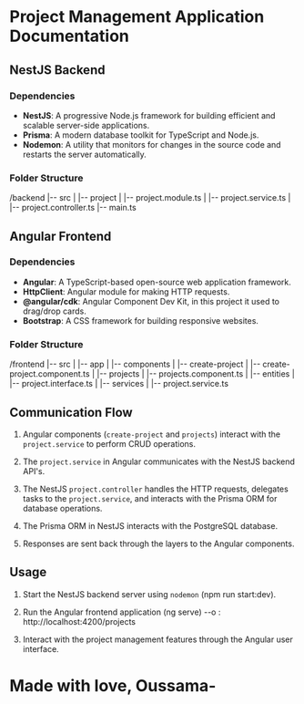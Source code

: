 # Project Management Application Documentation

## NestJS Backend

### Dependencies

- **NestJS**: A progressive Node.js framework for building efficient and scalable server-side applications.
- **Prisma**: A modern database toolkit for TypeScript and Node.js.
- **Nodemon**: A utility that monitors for changes in the source code and restarts the server automatically.

### Folder Structure
/backend
|-- src
| |-- project
| |-- project.module.ts
| |-- project.service.ts
| |-- project.controller.ts
|-- main.ts

## Angular Frontend

### Dependencies

- **Angular**: A TypeScript-based open-source web application framework.
- **HttpClient**: Angular module for making HTTP requests.
- **@angular/cdk**: Angular Component Dev Kit, in this project it used to drag/drop cards.
- **Bootstrap**: A CSS framework for building responsive websites.

### Folder Structure
/frontend
|-- src
| |-- app
| |-- components
| |-- create-project
| |-- create-project.component.ts
| |-- projects
| |-- projects.component.ts
| |-- entities
| |-- project.interface.ts
| |-- services
| |-- project.service.ts

## Communication Flow

1. Angular components (`create-project` and `projects`) interact with the `project.service` to perform CRUD operations.

2. The `project.service` in Angular communicates with the NestJS backend API's.

3. The NestJS `project.controller` handles the HTTP requests, delegates tasks to the `project.service`, and interacts with the Prisma ORM for database operations.

4. The Prisma ORM in NestJS interacts with the PostgreSQL database.

5. Responses are sent back through the layers to the Angular components.

## Usage

1. Start the NestJS backend server using `nodemon` (npm run start:dev).

2. Run the Angular frontend application (ng serve) --o : http://localhost:4200/projects

3. Interact with the project management features through the Angular user interface.

# Made with love, Oussama-
